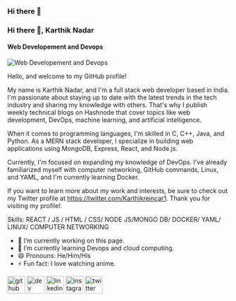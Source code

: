 ### Hi there 👋
### Hi there 👋, Karthik Nadar
#### Web Developement and Devops
![Web Developement and Devops](https://arturssmirnovs.github.io/github-profile-readme-generator/images/banner.png)

Hello, and welcome to my GitHub profile!

My name is Karthik Nadar, and I'm a full stack web developer based in India. I'm passionate about staying up to date with the latest trends in the tech industry and sharing my knowledge with others. That's why I publish weekly technical blogs on Hashnode that cover topics like web development, DevOps, machine learning, and artificial intelligence.

When it comes to programming languages, I'm skilled in C, C++, Java, and Python. As a MERN stack developer, I specialize in building web applications using MongoDB, Express, React, and Node.js.

Currently, I'm focused on expanding my knowledge of DevOps. I've already familiarized myself with computer networking, GitHub commands, Linux, and YAML, and I'm currently learning Docker.

If you want to learn more about my work and interests, be sure to check out my Twitter profile at https://twitter.com/Karthikreincar1. Thank you for visiting my profile!.

Skills:  REACT / JS / HTML / CSS/ NODE JS/MONGO DB/ DOCKER/ YAML/ LINUX/ COMPUTER NETWORKING

- 🔭 I’m currently working on this page. 
- 🌱 I’m currently learning Devops and cloud computing. 
- 😄 Pronouns: He/Him/His 
- ⚡ Fun fact: I love watching anime. 


[<img src='https://cdn.jsdelivr.net/npm/simple-icons@3.0.1/icons/github.svg' alt='github' height='40'>](https://github.com/karthiknadar1204)  [<img src='https://cdn.jsdelivr.net/npm/simple-icons@3.0.1/icons/hashnode.svg' alt='dev' height='40'>](https://hashnode.com/@karthik1204)  [<img src='https://cdn.jsdelivr.net/npm/simple-icons@3.0.1/icons/linkedin.svg' alt='linkedin' height='40'>](https://www.linkedin.com/in/https://www.linkedin.com/in/karthik-nadar-b2155a25b//)  [<img src='https://cdn.jsdelivr.net/npm/simple-icons@3.0.1/icons/instagram.svg' alt='instagram' height='40'>](https://www.instagram.com/https://www.instagram.com/karthik_estrella1204//)  [<img src='https://cdn.jsdelivr.net/npm/simple-icons@3.0.1/icons/twitter.svg' alt='twitter' height='40'>](https://twitter.com/https://twitter.com/Karthikreincar1)  



<!--
**karthiknadar1204/karthiknadar1204** is a ✨ _special_ ✨ repository because its `README.md` (this file) appears on your GitHub profile.

Here are some ideas to get you started:

- 🔭 I’m currently working on ...
- 🌱 I’m currently learning ...
- 👯 I’m looking to collaborate on ...
- 🤔 I’m looking for help with ...
- 💬 Ask me about ...
- 📫 How to reach me: ...
- 😄 Pronouns: ...
- ⚡ Fun fact: ...
-->
